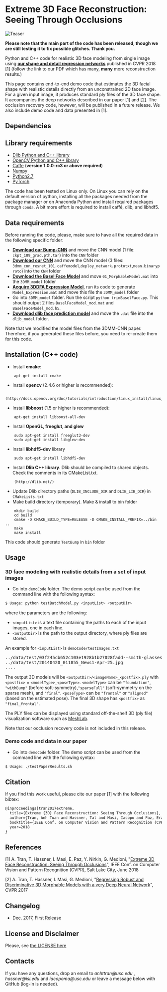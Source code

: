 # Extreme 3D Face Reconstruction: Seeing Through Occlusions

![Teaser](http://www-bcf.usc.edu/~iacopoma/img/extreme_3d_teaser.png)

**Please note that the main part of the code has been released, though we are still testing it to fix possible glitches. Thank you.**

Python and C++ code for realistic 3D face modeling from single image using **[our shape and detail regression networks](https://arxiv.org/abs/1712.05083)** published in CVPR 2018 [1] (follow the link to our PDF which has many, **many** more reconstruction results.)

This page contains end-to-end demo code that estimates the 3D facial shape with realistic details directly from an unconstrained 2D face image. For a given input image, it produces standard ply files of the 3D face shape. It accompanies the deep networks described in our paper [1] and [2]. The occlusion recovery code, however, will be published in a future release. We also include demo code and data presented in [1].

## Dependencies

## Library requirements

* [Dlib Python and C++ library](http://dlib.net/)
* [OpenCV Python and C++ library](http://opencv.org/)
* [Caffe](caffe.berkeleyvision.org) (**version 1.0.0-rc3 or above required**)
* [Numpy](http://www.numpy.org/)
* [Python2.7](https://www.python.org/download/releases/2.7/)
* [PyTorch](http://pytorch.org/)

The code has been tested on Linux only. On Linux you can rely on the default version of python, installing all the packages needed from the package manager or on Anaconda Python and install required packages through `conda`. A bit more effort is required to install caffé, dlib, and libhdf5.

## Data requirements

Before running the code, please, make sure to have all the required data in the following specific folder:
- **[Download our Bump-CNN](https://docs.google.com/forms/d/11zprdPz9DaBiOJakMixis1vylHps7yn8XcSw72fecGo)** and move the CNN model (1 file: `ckpt_109_grad.pth.tar`) into the `CNN` folder
- **[Download our CNN](http://www.openu.ac.il/home/hassner/projects/CNN3DMM)** and move the CNN model (3 files: `3dmm_cnn_resnet_101.caffemodel`,`deploy_network.prototxt`,`mean.binaryproto`) into the `CNN` folder
- **[Download the Basel Face Model](http://faces.cs.unibas.ch/bfm/main.php?nav=1-2&id=downloads)** and move `01_MorphableModel.mat` into the `3DMM_model` folder
- **[Acquire 3DDFA Expression Model](http://www.cbsr.ia.ac.cn/users/xiangyuzhu/projects/3DDFA/Code/3DDFA.zip)**, run its code to generate `Model_Expression.mat` and move this file the `3DMM_model` folder
- Go into `3DMM_model` folder. Run the script `python trimBaselFace.py`. This should output 2 files `BaselFaceModel_mod.mat` and `BaselFaceModel_mod.h5`.
- **[Download dlib face prediction model](http://dlib.net/files/shape_predictor_68_face_landmarks.dat.bz2)** and move the `.dat` file into the `dlib_model` folder.

Note that we modified the model files from the 3DMM-CNN paper. Therefore, if you generated these files before, you need to re-create them for this code.

## Installation (C++ code)

- Install **cmake**: 
```
	apt-get install cmake
```
- Install **opencv** (2.4.6 or higher is recommended):
```
	(http://docs.opencv.org/doc/tutorials/introduction/linux_install/linux_install.html)
```
- Install **libboost** (1.5 or higher is recommended):
```
	apt-get install libboost-all-dev
```
- Install **OpenGL, freeglut, and glew**
```
	sudo apt-get install freeglut3-dev
	sudo apt-get install libglew-dev
```
- Install **libhdf5-dev** library
```
	sudo apt-get install libhdf5-dev
```
- Install **Dlib C++ library**. Dlib should be compiled to shared objects. Check the comments in its CMakeList.txt.
```
	(http://dlib.net/)
```
- Update Dlib directory paths (`DLIB_INCLUDE_DIR` and `DLIB_LIB_DIR`) in `CMakeLists.txt`
- Make build directory (temporary). Make & install to bin folder
```
	mkdir build
	cd build
	cmake -D CMAKE_BUILD_TYPE=RELEASE -D CMAKE_INSTALL_PREFIX=../bin ..
	make
	make install
```
  This code should generate `TestBump` in `bin` folder

## Usage

### 3D face modeling with realistic details from a set of input images
* Go into `demoCode` folder. The demo script can be used from the command line with the following syntax:

```bash
$ Usage: python testBatchModel.py <inputList> <outputDir>
```

where the parameters are the following:
- `<inputList>` is a text file containing the paths to each of the input images, one in each line.
- `<outputDir>` is the path to the output directory, where ply files are stored.

An example for `<inputList>` is `demoCode/testImages.txt`
<pre>
../data/test/03f245cb652c103e1928b1b27028fadd--smith-glasses-too-faced.jpg
../data/test/20140420_011855_News1-Apr-25.jpg
....
</pre>

The output 3D models will be `<outputDir>/<imageName>_<postfix>.ply` with `<postfix>` = `<modelType>_<poseType>`. `<modelType>` can be `"foundation"`, `"withBump"` (before soft-symmetry),`"sparseFull"` (soft-symmetry on the sparse mesh), and `"final"`. `<poseType>` can be `"frontal"` or `"aligned"` (based on the estimated pose).
The final 3D shape has `<postfix>` as `"final_frontal"`.

The PLY files can be displayed using standard off-the-shelf 3D (ply file) visualization software such as [MeshLab](http://meshlab.sourceforge.net).

Note that our occlusion recovery code is not included in this release.

### Demo code and data in our paper
* Go into `demoCode` folder. The demo script can be used from the command line with the following syntax:

```bash
$ Usage: ./testPaperResults.sh
```

## Citation

If you find this work useful, please cite our paper [1] with the following bibtex:

```latex
@inproceedings{tran2017extreme,
  title={Extreme {3D} Face Reconstruction: Seeing Through Occlusions},
  author={Tran, Anh Tuan and Hassner, Tal and Masi, Iacopo and Paz, Eran and Nirkin, Yuval and Medioni, G\'{e}rard},
  booktitle={IEEE Conf. on Computer Vision and Pattern Recognition (CVPR)},
  year=2018
}
```

## References

[1] A. Tran, T. Hassner, I. Masi, E. Paz, Y. Nirkin, G. Medioni, "[Extreme 3D Face Reconstruction: Seeing Through Occlusions](https://arxiv.org/abs/1712.05083)", IEEE Conf. on Computer Vision and Pattern Recognition (CVPR), Salt Lake City, June 2018 

[2] A. Tran, T. Hassner, I. Masi, G. Medioni, "[Regressing Robust and Discriminative 3D Morphable Models with a very Deep Neural Network](http://openaccess.thecvf.com/content_cvpr_2017/papers/Tran_Regressing_Robust_and_CVPR_2017_paper.pdf)", CVPR 2017 

## Changelog
- Dec. 2017, First Release 

## License and Disclaimer
Please, see [the LICENSE here](LICENSE.txt)

## Contacts

If you have any questions, drop an email to _anhttran@usc.edu_ , _hassner@isi.edu_ and _iacopoma@usc.edu_  or leave a message below with GitHub (log-in is needed).
